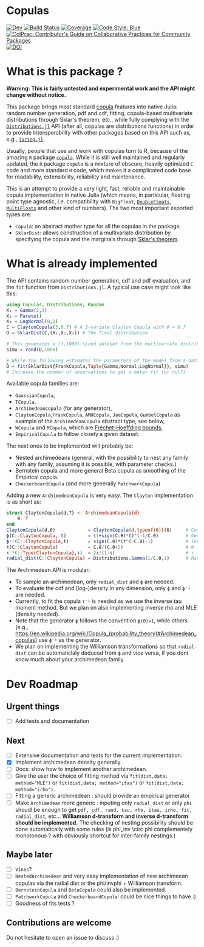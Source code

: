 # Copulas

<!-- [![Stable](https://img.shields.io/badge/docs-stable-blue.svg)](https://lrnv.github.io/Copulas.jl/stable) -->
[![Dev](https://img.shields.io/badge/docs-dev-blue.svg)](https://lrnv.github.io/Copulas.jl/dev)
[![Build Status](https://github.com/lrnv/Copulas.jl/actions/workflows/CI.yml/badge.svg?branch=main)](https://github.com/lrnv/Copulas.jl/actions/workflows/CI.yml?query=branch%3Amain)
[![Coverage](https://codecov.io/gh/lrnv/Copulas.jl/branch/main/graph/badge.svg)](https://codecov.io/gh/lrnv/Copulas.jl)
[![Code Style: Blue](https://img.shields.io/badge/code%20style-blue-4495d1.svg)](https://github.com/invenia/BlueStyle)
[![ColPrac: Contributor's Guide on Collaborative Practices for Community Packages](https://img.shields.io/badge/ColPrac-Contributor's%20Guide-blueviolet)](https://github.com/SciML/ColPrac)
[![DOI](https://zenodo.org/badge/456485213.svg)](https://zenodo.org/badge/latestdoi/456485213)

# What is this package ? 

**Warning: This is fairly untested and experimental work and the API might change without notice.**

This package brings most standard [copula](https://en.wikipedia.org/wiki/Copula_(probability_theory)) features into native Julia: random number generation, pdf and cdf, fitting, copula-based multivariate distributions through Sklar's theorem, etc., while fully complying with the [`Distributions.jl`](https://github.com/JuliaStats/Distributions.jl) API (after all, copulas are distributions functions) in order to provide interoperability with other packages based on this API such as, e.g., [`Turing.jl`](https://github.com/TuringLang/Turing.jl).

Usually, people that use and work with copulas turn to R, because of the amazing `R` package [`copula`](https://cran.r-project.org/web/packages/copula/copula.pdf).
While it is still well maintained and regularly updated, the `R` package `copula` is a mixture of obscure, heavily optimized `C` code and more standard `R` code, which makes it a complicated code base for readability, extensibility, reliability and maintenance.

This is an attempt to provide a very light, fast, reliable and maintainable copula implementation in native Julia (which means, in particular, floating point type agnostic, i.e. compatibility with `BigFloat`, [`DoubleFloats`](https://github.com/JuliaMath/DoubleFloats.jl), [`MultiFloats`](https://github.com/dzhang314/MultiFloats.jl) and other kind of numbers). The two most important exported types are: 

- `Copula`: an abstract mother type for all the copulas in the package. 
- `SklarDist`:  allows construction of a multivariate distribution by specifying the copula and the marginals through [Sklar's theorem](https://en.wikipedia.org/wiki/Copula_(probability_theory)#Sklar's_theorem). 

# What is already implemented

The API contains random number generation, cdf and pdf evaluation, and the `fit` function from `Distributions.jl`. A typical use case might look like this: 

```julia
using Copulas, Distributions, Random
X₁ = Gamma(2,3)
X₂ = Pareto()
X₃ = LogNormal(0,1)
C = ClaytonCopula(3,0.7) # A 3-variate Clayton Copula with θ = 0.7
D = SklarDist(C,(X₁,X₂,X₃)) # The final distribution

# This generates a (3,1000)-sized dataset from the multivariate distribution D
simu = rand(D,1000)

# While the following estimates the parameters of the model from a dataset: 
D̂ = fit(SklarDist{FrankCopula,Tuple{Gamma,Normal,LogNormal}}, simu)
# Increase the number of observations to get a beter fit (or not?)  
```
Available copula families are:
- `GaussianCopula`,
- `TCopula`,
- `ArchimedeanCopula` (for any generator),
- `ClaytonCopula`,`FrankCopula`, `AMHCopula`, `JoeCopula`, `GumbelCopula` as example of the `ArchimedeanCopula` abstract type, see below,
- `WCopula` and `MCopula`, which are [Fréchet-Hoeffding bounds](https://en.wikipedia.org/wiki/Copula_(probability_theory)#Fr%C3%A9chet%E2%80%93Hoeffding_copula_bounds),
- `EmpiricalCopula` to follow closely a given dataset.

The next ones to be implemented will probably be: 
- Nested archimedeans (general, with the possibility to nest any family with any family, assuming it is possible, with parameter checks.)
- Bernstein copula and more general Beta copula as smoothing of the Empirical copula. 
- `CheckerboardCopula` (and more generally `PatchworkCopula`)

Adding a new `ArchimedeanCopula` is very easy. The `Clayton` implementation is as short as: 

```julia
struct ClaytonCopula{d,T} <: ArchimedeanCopula{d}
    θ::T
end
ClaytonCopula(d,θ)            = ClaytonCopula{d,typeof(θ)}(θ)     # Constructor
ϕ(C::ClaytonCopula, t)        = (1+sign(C.θ)*t)^(-1/C.θ)          # Generator
ϕ⁻¹(C::ClaytonCopula,t)       = sign(C.θ)*(t^(-C.θ)-1)            # Inverse Generator
τ(C::ClaytonCopula)           = C.θ/(C.θ+2)                       # θ -> τ
τ⁻¹(::Type{ClaytonCopula},τ)  = 2τ/(1-τ)                          # τ -> θ
radial_dist(C::ClaytonCopula) = Distributions.Gamma(1/C.θ,1)      # Radial distribution
```
The Archimedean API is modular: 

- To sample an archimedean, only `radial_dist` and `ϕ` are needed.
- To evaluate the cdf and (log-)density in any dimension, only `ϕ` and `ϕ⁻¹` are needed.
- Currently, to fit the copula `τ⁻¹` is needed as we use the inverse tau moment method. But we plan on also implementing inverse rho and MLE (density needed). 
- Note that the generator `ϕ` follows the convention `ϕ(0)=1`, while others (e.g., https://en.wikipedia.org/wiki/Copula_(probability_theory)#Archimedean_copulas) use `ϕ⁻¹` as the generator.
- We plan on implementing the Williamson transformations so that `radial-dist` can be automaticlaly deduced from `ϕ` and vice versa, if you dont know much about your archimedean family

# Dev Roadmap

## Urgent things

- [ ] Add tests and documentation

## Next

- [ ] Extensive documentation and tests for the current implementation. 
- [x] Implement archimedean density generally. 
- [ ] Docs: show how to implement another archimedean.  
- [ ] Give the user the choice of fitting method via `fit(dist,data; method="MLE")` or `fit(dist,data; method="itau")` or `fit(dist,data; method="irho")`.
- [ ] Fitting a generic archimedean : should provide an empirical generator
- [ ] Make `Archimedean` more generic : inputing only `radial_dist` or only `phi` shoudl be enough to get `pdf, cdf, rand, tau, rho, itau, irho, fit, radial_dist`, etc...  **Williamson d-transform and inverse d-transform should be implemented.** The checking of nesting possibility should be done automatically with some rules (is phi_inv \circ phi complementely monotonous ? with obviously shortcut for inter-family nestings.)   

## Maybe later

- [ ] `Vines`?
- [ ] `NestedArchimedean` and very easy implementation of new archimeean copulas via the radial dist or the phi/invphi + Williamson transform. 
- [ ] `BernsteinCopula` and `BetaCopula` could also be implemented. 
- [ ] `PatchworkCopula` and `CheckerboardCopula`: could be nice things to have :)
- [ ] Goodness of fits tests ?

## Contributions are welcome

Do not hesitate to open an issue to discuss :)
